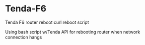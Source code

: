 # Tenda-F6
Tenda F6 router reboot curl reboot script

Using bash script w/Tenda API for rebooting router when network connection hangs
